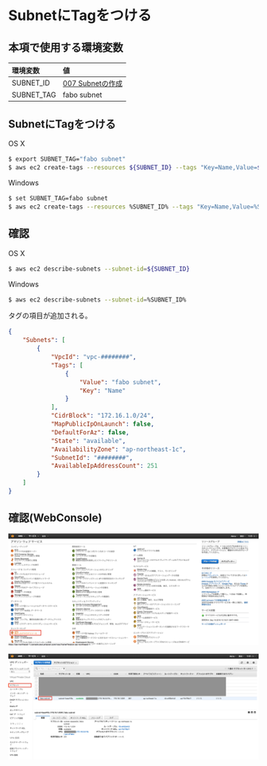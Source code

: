 # SubnetにTagをつける

## 本項で使用する環境変数

|環境変数|値|
|:--|:--|
|SUBNET_ID|[007 Subnetの作成](/vpc/007_create_subnet.md)|
|SUBNET_TAG|fabo subnet|

## SubnetにTagをつける

OS X

```bash
$ export SUBNET_TAG="fabo subnet"
$ aws ec2 create-tags --resources ${SUBNET_ID} --tags "Key=Name,Value=${SUBNET_TAG}"
```
Windows

```bash
$ set SUBNET_TAG=fabo subnet
$ aws ec2 create-tags --resources %SUBNET_ID% --tags "Key=Name,Value=%SUBNET_TAG%"
```

## 確認

OS X

```bash
$ aws ec2 describe-subnets --subnet-id=${SUBNET_ID}
```

Windows

```bash
$ aws ec2 describe-subnets --subnet-id=%SUBNET_ID%
```

タグの項目が追加される。

```json
{
    "Subnets": [
        {
            "VpcId": "vpc-########", 
            "Tags": [
                {
                    "Value": "fabo subnet", 
                    "Key": "Name"
                }
            ], 
            "CidrBlock": "172.16.1.0/24", 
            "MapPublicIpOnLaunch": false, 
            "DefaultForAz": false, 
            "State": "available", 
            "AvailabilityZone": "ap-northeast-1c", 
            "SubnetId": "########", 
            "AvailableIpAddressCount": 251
        }
    ]
}
```

## 確認(WebConsole)

![](/img/vpc/subnet001.png)

![](/img/vpc/subnet002.png)

